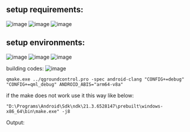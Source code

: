 ## setup requirements:
![image](https://github.com/UbaydullohML/QGC-compile/assets/75980506/f7082a0f-6738-4b18-b363-b0238dc2dd61)
![image](https://github.com/UbaydullohML/QGC-compile/assets/75980506/a84fbffd-a0ab-4986-b73b-889ae4df7ec2)
![image](https://github.com/UbaydullohML/QGC-compile/assets/75980506/2d7df5fd-ed81-4451-a4d5-45f92bb86f5c)

## setup environments:
![image](https://github.com/UbaydullohML/QGC-compile/assets/75980506/76405cca-7a54-4f3e-864e-ba823660d2ea)
![image](https://github.com/UbaydullohML/QGC-compile/assets/75980506/6d7ea7ef-3750-431f-a7b2-d6af4c41177a)
![image](https://github.com/UbaydullohML/QGC-compile/assets/75980506/c76fa33c-7603-4e7c-abaf-eeee54181a03)


building codes:
![image](https://github.com/UbaydullohML/QGC-compile/assets/75980506/bf015470-3649-465d-8d54-86e49eb4803e)

    qmake.exe ../qgroundcontrol.pro -spec android-clang "CONFIG+=debug" "CONFIG+=qml_debug" ANDROID_ABIS="arm64-v8a"

if the make does not work use it this way like below:

    "D:\Programs\Android\Sdk\ndk\21.3.6528147\prebuilt\windows-x86_64\bin\make.exe" -j8

Output:
